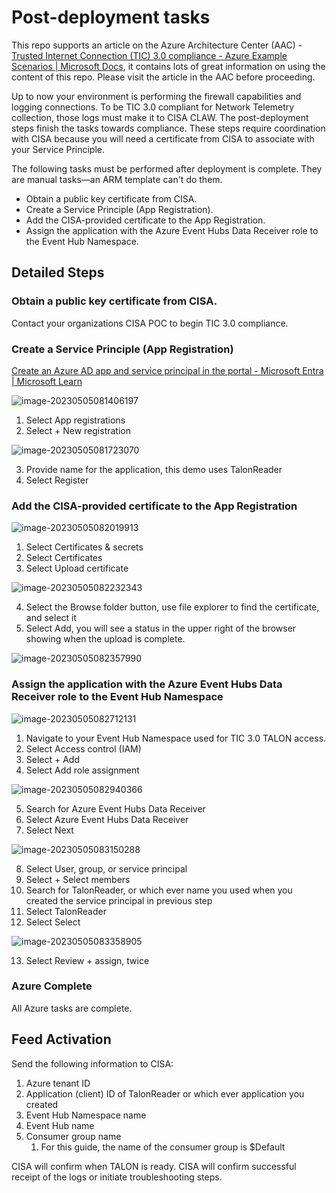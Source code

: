 # Post-deployment tasks

This repo supports an article on the Azure Architecture Center (AAC) - [Trusted Internet Connection (TIC) 3.0 compliance - Azure Example Scenarios | Microsoft Docs](https://docs.microsoft.com/en-us/azure/architecture/example-scenario/security/trusted-internet-connections), it contains lots of great information on using the content of this repo. Please visit the article in the AAC before proceeding.

Up to now your environment is performing the firewall capabilities and logging connections. To be TIC 3.0 compliant for Network Telemetry collection, those logs must make it to CISA CLAW. The post-deployment steps finish the tasks towards compliance. These steps require coordination with CISA because you will need a certificate from CISA to associate with your Service Principle. 

The following tasks must be performed after deployment is complete. They are manual tasks—an ARM template can't do them.

- Obtain a public key certificate from CISA. 
- Create a Service Principle (App Registration).
- Add the CISA-provided certificate to the App Registration.
- Assign the application with the Azure Event Hubs Data Receiver role to the Event Hub Namespace.

## Detailed Steps

### Obtain a public key certificate from CISA. 

Contact your organizations CISA POC to begin TIC 3.0 compliance.

### Create a Service Principle (App Registration)

[Create an Azure AD app and service principal in the portal - Microsoft Entra | Microsoft Learn](https://learn.microsoft.com/en-us/azure/active-directory/develop/howto-create-service-principal-portal)

![image-20230505081406197](C:\Users\paull\OneDrive\Pictures\Typora\README\CreateSP-001.png)

1. Select App registrations
2. Select + New registration

![image-20230505081723070](C:\Users\paull\OneDrive\Pictures\Typora\README\image-20230505081723070.png)

3. Provide name for the application, this demo uses TalonReader
4. Select Register

### Add the CISA-provided certificate to the App Registration

![image-20230505082019913](C:\Users\paull\OneDrive\Pictures\Typora\README\image-20230505082019913.png)

1. Select Certificates & secrets
2. Select Certificates
3. Select Upload certificate

![image-20230505082232343](C:\Users\paull\OneDrive\Pictures\Typora\README\image-20230505082232343.png)

4. Select the Browse folder button, use file explorer to find the certificate, and select it
5. Select Add, you will see a status in the upper right of the browser showing when the upload is complete. 

![image-20230505082357990](C:\Users\paull\OneDrive\Pictures\Typora\README\image-20230505082357990.png)

### Assign the application with the Azure Event Hubs Data Receiver role to the Event Hub Namespace

![image-20230505082712131](C:\Users\paull\OneDrive\Pictures\Typora\README\image-20230505082712131.png)

1. Navigate to your Event Hub Namespace used for TIC 3.0 TALON access.
2. Select Access control (IAM)
3. Select + Add
4. Select Add role assignment

![image-20230505082940366](C:\Users\paull\OneDrive\Pictures\Typora\README\image-20230505082940366.png)

5. Search for Azure Event Hubs Data Receiver
6. Select Azure Event Hubs Data Receiver
7. Select Next

![image-20230505083150288](C:\Users\paull\OneDrive\Pictures\Typora\README\image-20230505083150288.png)

8. Select User, group, or service principal
9. Select + Select members
10. Search for TalonReader, or which ever name you used when you created the service principal in previous step
11. Select TalonReader
12. Select Select

![image-20230505083358905](C:\Users\paull\OneDrive\Pictures\Typora\README\image-20230505083358905.png)

13. Select Review + assign, twice

### Azure Complete

All Azure tasks are complete.

## Feed Activation

Send the following information to CISA:

1. Azure tenant ID
2. Application (client) ID of TalonReader or which ever application you created
3. Event Hub Namespace name
4. Event Hub name
5. Consumer group name
   1. For this guide, the name of the consumer group is $Default

CISA will confirm when TALON is ready. CISA will confirm successful receipt of the logs or initiate troubleshooting steps.